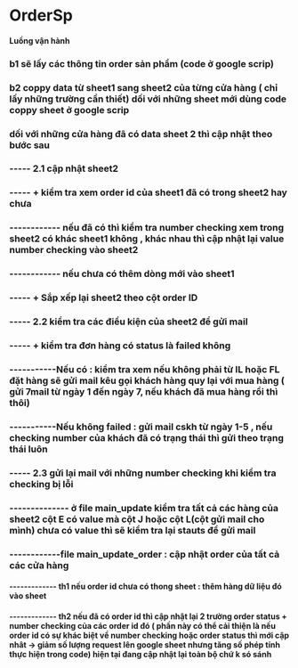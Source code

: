 # OrderSp

#### Luồng vận hành

### b1 sẽ lấy các thông tin order sản phẩm (code ở google scrip)

### b2 coppy data từ sheet1 sang sheet2 của từng cửa hàng ( chỉ lấy những trường cần thiết) dối với những sheet mới dùng code coppy sheet ở google scrip

### dối với những cửa hàng đã có data sheet 2 thì cập nhật theo bước sau

### ----- 2.1 cập nhật sheet2

### ----- + kiểm tra xem order id của sheet1 đã có trong sheet2 hay chưa

### ------------ nếu đã có thì kiểm tra number checking xem trong sheet2 có khác sheet1 không , khác nhau thì cập nhật lại value number checking vào sheet2

### ------------ nếu chưa có thêm dòng mới vào sheet1

### ----- + Sắp xếp lại sheet2 theo cột order ID

### ----- 2.2 kiểm tra các điều kiện của sheet2 để gửi mail

### ----- + kiểm tra đơn hàng có status là failed không

### -----------Nếu có : kiểm tra xem nếu không phải từ IL hoặc FL đặt hàng sẽ gửi mail kêu gọi khách hàng quy lại với mua hàng ( gửi 7mail từ ngày 1 đến ngày 7, nếu khách đã mua hàng rồi thì thôi)

### -----------Nếu không failed : gửi mail cskh từ ngày 1-5 , nếu checking number của khách đã có trạng thái thì gửi theo trạng thái luôn

### ----- 2.3 gửi lại mail với những number checking khi kiểm tra checking bị lỗi

### -------------- ở file main_update kiểm tra tất cả các hàng của sheet2 cột E có value mà cột J hoặc cột L(cột gửi mail cho mình) chưa có value thì sẽ kiểm tra lại stauts để gửi mail

### ------------file main_update_order : cập nhật order của tất cả các cửa hàng

#### ------------- th1 nếu order id chưa có thong sheet : thêm hàng dữ liệu đó vào sheet

#### ------------- th2 nếu đã có order id thì cập nhật lại 2 trường order status + number checking của các order id đó ( phần này có thể cải thiện là nếu order id có sự khác biệt về number checking hoặc order status thì mới cập nhât -> giảm số lượng request lên google sheet nhưng tăng số phép tính thực hiện trong code) hiện tại đang cập nhật lại toàn bộ chứ k só sánh
